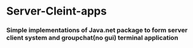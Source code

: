 # Server-Cleint-apps

### Simple implementations of Java.net package to form server client system and groupchat(no gui) terminal application
